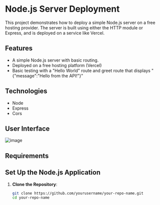 # Node.js Server Deployment

This project demonstrates how to deploy a simple Node.js server on a free hosting provider. The server is built using either the HTTP module or Express, and is deployed on a service like Vercel.

## Features
- A simple Node.js server with basic routing.
- Deployed on a free hosting platform (Vercel)
- Basic testing with a "Hello World" route and greet route that displays "{"message":"Hello from the API!"}"
  
## Technologies
- Node
- Express
- Cors
## User Interface
![image](https://github.com/user-attachments/assets/d69ce806-bdc8-4317-9010-8bebc662f1eb)


## Requirements


## Set Up the Node.js Application
1. **Clone the Repository**:
   ```bash
   git clone https://github.com/yourusername/your-repo-name.git
   cd your-repo-name
